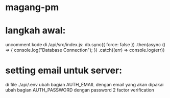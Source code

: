 # magang-pm

# langkah awal:
uncomment kode di /api/src/index.js:
db.sync({ force: false })
     .then(async () => {
         console.log("Database Connection");
     })
     .catch((err) => console.log(err))

# setting email untuk server:
di file ./api/.env 
ubah bagian AUTH_EMAIL dengan email yang akan dipakai
ubah bagian AUTH_PASSWORD dengan password 2 factor verification
